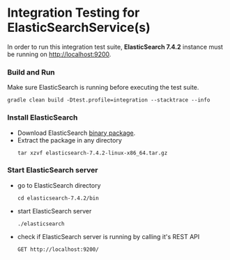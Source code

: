 # Integration Testing for ElasticSearchService(s)
In order to run this integration test suite, __ElasticSearch 7.4.2__ instance must be running on 
[http://localhost:9200](http://localhost:9200). 

### Build and Run
Make sure ElasticSearch is running before executing the test suite.
```
gradle clean build -Dtest.profile=integration --stacktrace --info
```

### Install ElasticSearch
* Download ElasticSearch [binary package](https://www.elastic.co/downloads/elasticsearch).
* Extract the package in any directory 
  ```
  tar xzvf elasticsearch-7.4.2-linux-x86_64.tar.gz
  ```

### Start ElasticSearch server
* go to ElasticSearch directory
  ```
  cd elasticsearch-7.4.2/bin
  ```
* start ElasticSearch server
  ```
  ./elasticsearch
  ```  
* check if ElasticSearch server is running by calling it's REST API
  ```
  GET http://localhost:9200/
  ```  
  